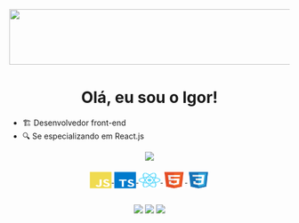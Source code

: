 <div align="center">
<img src="https://media1.giphy.com/media/sRFEa8lbeC7zbcIZZR/giphy.gif?cid=ecf05e47ge912k2mhhoa7ltrj60oafv1ryewpajdkbmlnxbx&rid=giphy.gif&ct=g" width="1000" height="100" >
</div>
<div align="center"> 
<h1> Olá, eu sou o Igor! </h1>
</div>


- 🏗 Desenvolvedor front-end
- 🔍 Se especializando em React.js

<div align="center">
  
  <a href="https://github.com/artagnancoder">
  <img height="180em" src="https://github-readme-stats.vercel.app/api?username=artagnancoder&show_icons=true&theme=dark&include_all_commits=true&count_private=true"/>
 
</div>
  
  <div align="center" style="display: inline_block"><br>
  <img align="center" alt="Rafa-Js" height="30" width="40" src="https://raw.githubusercontent.com/devicons/devicon/master/icons/javascript/javascript-plain.svg">
  <img align="center" alt="Rafa-Ts" height="30" width="40" src="https://raw.githubusercontent.com/devicons/devicon/master/icons/typescript/typescript-plain.svg">
  <img align="center" alt="Rafa-React" height="30" width="40" src="https://raw.githubusercontent.com/devicons/devicon/master/icons/react/react-original.svg">
  <img align="center" alt="Rafa-HTML" height="30" width="40" src="https://raw.githubusercontent.com/devicons/devicon/master/icons/html5/html5-original.svg">
  <img align="center" alt="Rafa-CSS" height="30" width="40" src="https://raw.githubusercontent.com/devicons/devicon/master/icons/css3/css3-original.svg">

</div>

  <div align="center"> 
 
##
 
  <a href = "mailto:stayhomer@outlook.com.com"><img src="https://img.shields.io/badge/Microsoft_Outlook-0078D4?style=for-the-badge&logo=microsoft-outlook&logoColor=white" target="_blank"></a>
  <a href="https://https://www.linkedin.com/in/artagnan/" target="_blank"><img src="https://img.shields.io/badge/-LinkedIn-%230077B5?style=for-the-badge&logo=linkedin&logoColor=white" target="_blank"></a> 
    <a href="https://open.spotify.com/user/sataniggor?si=d38642523cc14032" target="_blank"><img src="https://img.shields.io/badge/Spotify-1ED760?&style=for-the-badge&logo=spotify&logoColor=white" target="_blank"></a> 
   
  </div>
